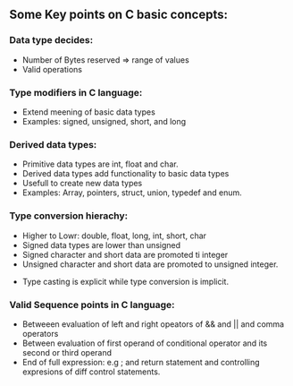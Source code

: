 ## Some Key points on C basic concepts:

### Data type decides:
- Number of Bytes reserved => range of values
- Valid operations

### Type modifiers in C language:
- Extend meening of basic data types
- Examples: signed, unsigned, short, and long

### Derived data types:
- Primitive data types are int, float and char.
- Derived data types add functionality to basic data types
- Usefull to create new data types
- Examples: Array, pointers, struct, union, typedef and enum.

### Type conversion hierachy:
- Higher to Lowr: double, float, long, int, short, char
- Signed data types are lower than unsigned
- Signed character and short data are promoted ti integer
- Unsigned character and short data are promoted to unsigned integer.

* Type casting is explicit while type conversion is implicit.

### Valid Sequence points in C language:
- Betweeen evaluation of left and right opeators of && and || and comma operators
- Between evaluation of first operand of conditional operator and its second or third operand
- End of full expression: e.g ; and return statement and controlling expresions of diff control statements.



